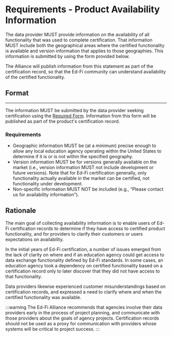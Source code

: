 # Requirements - Product Availability Information

The data provider MUST provide information on the availability of all
functionality that was used to complete certification. That information MUST
include both the geographical areas where the certified functionality is
available and version information that applies to those geographies. This
information is submitted by using the form provided below.

The Alliance will publish information from this statement as part of the
certification record, so that the Ed-Fi community can understand availability of
the certified functionality.

## Format

---

The information MUST be submitted by the data provider seeking certification
using the
[Required Form](<https://edfi.atlassian.net/wiki/spaces/EDFICERT/pages/23695048/Requirements+-+Product+Availability+Information?preview=/23695048/23700313/Ed-Fi%20Certification%20-%20Availability%20Statement%20(3).docx>).
Information from this form will be published as part of the product's
certification record.

### Requirements

- Geographic information MUST be (at a minimum) precise enough to allow any
  local education agency operating within the United States to determine if it
  is or is not within the specified geography.
- Version information MUST be for versions generally available on the market
  (i.e., version information MUST not include development or future versions).
  Note that for Ed-Fi certification generally, only functionality actually
  available in the market can be certified, not functionality under development.
- Non-specific information MUST NOT be included (e.g., “Please contact us for
  availability information").

## Rationale

The main goal of collecting availability information is to enable users of Ed-Fi
certification records to determine if they have access to certified product
functionality, and for providers to clarify their customers or users
expectations on availability.

In the initial years of Ed-Fi certification, a number of issues emerged from the
lack of clarity on where and if an education agency could get access to data
exchange functionality defined by Ed-Fi standards. In some cases, an education
agency took a dependency on certified functionality based on a certification
record only to later discover that they did not have access to that
functionality.

Data providers likewise experienced customer misunderstandings based on
certification records, and expressed a need to clarify where and when the
certified functionality was available.

:::warning The Ed-Fi Alliance recommends that agencies involve their data
providers early in the process of project planning, and communicate with those
providers about the goals of agency projects. Certification records should not
be used as a proxy for communication with providers whose systems will be
critical to project success. :::
